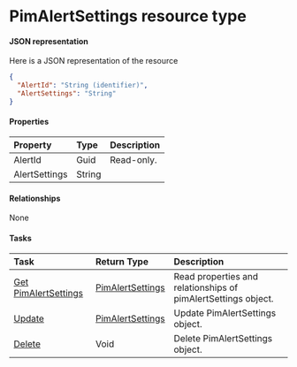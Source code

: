 # PimAlertSettings resource type



#### JSON representation

Here is a JSON representation of the resource

```json
{
  "AlertId": "String (identifier)",
  "AlertSettings": "String"
}

```
#### Properties
| Property	   | Type	|Description|
|:---------------|:--------|:----------|
|AlertId|Guid| Read-only.|
|AlertSettings|String||

#### Relationships
None


#### Tasks

| Task		   | Return Type	|Description|
|:---------------|:--------|:----------|
|[Get PimAlertSettings](../api/pimalertsettings_get.md) | [PimAlertSettings](pimalertsettings.md) |Read properties and relationships of pimAlertSettings object.|
|[Update](../api/pimalertsettings_update.md) | [PimAlertSettings](pimalertsettings.md)	|Update PimAlertSettings object. |
|[Delete](../api/pimalertsettings_delete.md) | Void	|Delete PimAlertSettings object. |
